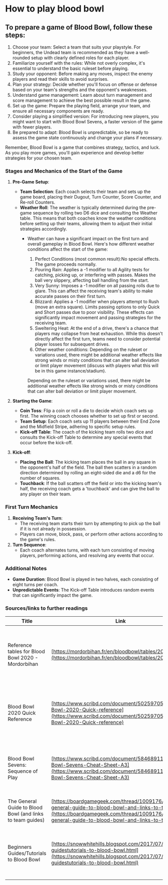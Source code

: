 # How to play blood bowl

## **To prepare a game of Blood Bowl, follow these steps:**

1. Choose your team: Select a team that suits your playstyle. For beginners, the Undead team is recommended as they have a well-rounded setup with clearly defined roles for each player.
2. Familiarize yourself with the rules: While not overly complex, it's essential to understand the basic ruleset before playing.
3. Study your opponent: Before making any moves, inspect the enemy players and read their skills to avoid surprises.
4. Plan your strategy: Decide whether you'll focus on offense or defense based on your team's strengths and the opponent's weaknesses.
5. Understand game management: Learn about turn management and score management to achieve the best possible result in the game.
6. Set up the game: Prepare the playing field, arrange your team, and ensure all necessary components are ready.
7. Consider playing a simplified version: For introducing new players, you might want to start with Blood Bowl Sevens, a faster version of the game with fewer players.
8. Be prepared to adapt: Blood Bowl is unpredictable, so be ready to assess the game state continuously and change your plans if necessary.

Remember, Blood Bowl is a game that combines strategy, tactics, and luck. As you play more games, you'll gain experience and develop better strategies for your chosen team.



### Stages and Mechanics of the Start of the Game

1. **Pre-Game Setup**:
   * **Team Selection**: Each coach selects their team and sets up the game board, placing their Dugout, Turn Counter, Score Counter, and Re-roll Counters.
   * **Weather Roll**: The weather is typically determined during the pre-game sequence by rolling two D6 dice and consulting the Weather table. This means that both coaches know the weather conditions before setting up their teams, allowing them to adjust their initial strategies accordingly.
     *   Weather can have a significant impact on the first turn and overall gameplay in Blood Bowl. Here's how different weather conditions affect the start of the game:

         1. Perfect Conditions (most common result):No special effects. The game proceeds normally.
         2. Pouring Rain: Applies a -1 modifier to all Agility tests for catching, picking up, or interfering with passes. Makes the ball very slippery, affecting ball handling from the start.
         3. Very Sunny: Imposes a -1 modifier on all passing rolls due to glare. This can affect the receiving team's ability to make accurate passes on their first turn.
         4. Blizzard: Applies a -1 modifier when players attempt to Rush (move an extra square). Limits passing options to only Quick and Short passes due to poor visibility. These effects can significantly impact movement and passing strategies for the receiving team.
         5. Sweltering Heat: At the end of a drive, there's a chance that players may collapse from heat exhaustion. While this doesn't directly affect the first turn, teams need to consider potential player losses for subsequent drives.&#x20;
         6. Other weather conditions: Depending on the ruleset or variations used, there might be additional weather effects like strong winds or misty conditions that can alter ball deviation or limit player movement (discuss with players what this will be in this game instance/stadium).

         Depending on the ruleset or variations used, there might be additional weather effects like strong winds or misty conditions that can alter ball deviation or limit player movement.


2. **Starting the Game**:
   * **Coin Toss**: Flip a coin or roll a die to decide which coach sets up first. The winning coach chooses whether to set up first or second.
   * **Team Setup**: Each coach sets up 11 players between their End Zone and the Midfield Stripe, adhering to specific setup rules.
   * **Kick-off Table**: The coach of the kicking team rolls two dice and consults the Kick-off Table to determine any special events that occur before the kick-off.
3. **Kick-off**:
   * **Placing the Ball**: The kicking team places the ball in any square in the opponent's half of the field. The ball then scatters in a random direction determined by rolling an eight-sided die and a d6 for the number of squares.
   * **Touchback**: If the ball scatters off the field or into the kicking team's half, the receiving coach gets a 'touchback' and can give the ball to any player on their team.

### First Turn Mechanics

1. **Receiving Team's Turn**:
   * The receiving team starts their turn by attempting to pick up the ball if it is not already in possession.
   * Players can move, block, pass, or perform other actions according to the game's rules.
2. **Turn Sequence**:
   * Each coach alternates turns, with each turn consisting of moving players, performing actions, and resolving any events that occur.

### Additional Notes

* **Game Duration**: Blood Bowl is played in two halves, each consisting of eight turns per coach.
* **Unpredictable Events**: The Kick-off Table introduces random events that can significantly impact the game.

### Sources/links to further readings

| Title                                                      | Link                                                                                                                                                                                     | Note                                                                                                                   |
| ---------------------------------------------------------- | ---------------------------------------------------------------------------------------------------------------------------------------------------------------------------------------- | ---------------------------------------------------------------------------------------------------------------------- |
| Reference tables for Blood Bowl 2020 - Mordorbihan         | [https://mordorbihan.fr/en/bloodbowl/tables/2020](https://mordorbihan.fr/en/bloodbowl/tables/2020)                                                                                       | Comprehensive reference tables for Blood Bowl 2020, including game sequences, pass templates, and level up information |
| Blood Bowl 2020 Quick Reference                            | [https://www.scribd.com/document/502597052/Blood-Bowl-2020-Quick-reference](https://www.scribd.com/document/502597052/Blood-Bowl-2020-Quick-reference)                                   | Quick reference guide outlining procedures for playing Blood Bowl, including pre-game setup and turn sequences         |
| Blood Bowl Sevens: Sequence of Play                        | [https://www.scribd.com/document/584689118/Blood-Bowl-Sevens-Cheat-Sheet-A3](https://www.scribd.com/document/584689118/Blood-Bowl-Sevens-Cheat-Sheet-A3)                                 | Cheat sheet for Blood Bowl Sevens, summarizing injury tables, crowd rules, and team drafting                           |
| The General Guide to Blood Bowl (and links to team guides) | [https://boardgamegeek.com/thread/1009176/the-general-guide-to-blood-bowl-and-links-to-team](https://boardgamegeek.com/thread/1009176/the-general-guide-to-blood-bowl-and-links-to-team) | Broad overview of Blood Bowl with links to team-specific guides                                                        |
| Beginners Guides/Tutorials to Blood Bowl                   | [https://snowwhitehills.blogspot.com/2017/07/beginners-guidestutorials-to-blood-bowl.html](https://snowwhitehills.blogspot.com/2017/07/beginners-guidestutorials-to-blood-bowl.html)     | Collection of beginner-friendly guides and tutorials for Blood Bowl, including videos and PDFs                         |
